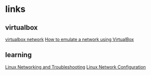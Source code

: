 # links
## virtualbox
[virtualbox network](https://www.nakivo.com/blog/virtualbox-network-setting-guide/)
[How to emulate a network using VirtualBox](https://www.brianlinkletter.com/2016/07/how-to-use-virtualbox-to-emulate-a-network/)
## learning
[
Linux Networking and Troubleshooting](https://learn.acloud.guru/course/9233085d-0219-430e-b4ca-4408dee68049/dashboard)
[Linux Network Configuration](https://learn.acloud.guru/course/linux-network-configuration/overview)
